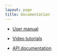 ```yaml
---
layout: page
title: Documentation
---
```


* [User manual](https://cairis.readthedocs.io)

* [Video tutorials](https://www.youtube.com/channel/UC21MvLyGwF9S0f9XlMLBA9Q/videos)

* [API documentation](https://app.swaggerhub.com/apis/failys/CAIRIS)
